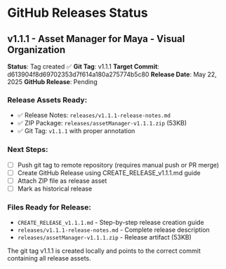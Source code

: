 # GitHub Releases Status

## v1.1.1 - Asset Manager for Maya - Visual Organization

**Status**: Tag created ✅
**Git Tag**: v1.1.1 
**Target Commit**: d613904f8d69702353d7f614a180a275774b5c80
**Release Date**: May 22, 2025
**GitHub Release**: Pending

### Release Assets Ready:
- ✅ Release Notes: `releases/v1.1.1-release-notes.md`
- ✅ ZIP Package: `releases/assetManager-v1.1.1.zip` (53KB)
- ✅ Git Tag: `v1.1.1` with proper annotation

### Next Steps:
- [ ] Push git tag to remote repository (requires manual push or PR merge)
- [ ] Create GitHub Release using CREATE_RELEASE_v1.1.1.md guide
- [ ] Attach ZIP file as release asset
- [ ] Mark as historical release

### Files Ready for Release:
- `CREATE_RELEASE_v1.1.1.md` - Step-by-step release creation guide
- `releases/v1.1.1-release-notes.md` - Complete release description  
- `releases/assetManager-v1.1.1.zip` - Release artifact (53KB)

The git tag v1.1.1 is created locally and points to the correct commit containing all release assets.